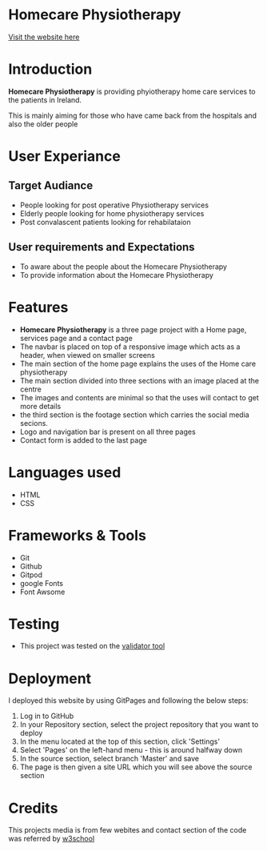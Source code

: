 <!DOCTYPE html>
<html>
<head>
</head>
<body>
</body>
<h1>Homecare Physiotherapy</h1>
<p> <a href= "https://subashjoseph.github.io/physiotherapy/"> Visit the website here</a></li></p>
<h1>Introduction</h1>
    <p><strong>Homecare Physiotherapy</strong> is providing phyiotherapy home care services to the patients in Ireland.</p>
    <p>This is mainly aiming for those who have came back from the hospitals and also the older people</p>
<h1>User Experiance</h1>
    <h2>Target Audiance</h2>
        <ul>
            <li>People looking for post operative Physiotherapy services</li>
            <li>Elderly people looking for home physiotherapy services</li>
            <li>Post convalascent patients looking for rehabilataion</li>
        </ul>
    <h2>User requirements and Expectations</h2>
        <ul>
            <li>To aware about the people about the Homecare Physiotherapy</li>
            <li>To provide information about the Homecare Physiotherapy</li>
</ul>
<h1>Features</h1>
    <ul>
        <li><strong>Homecare Physiotherapy</strong> is a three page project with a Home page, services page and a contact page</li>
        <li>The navbar is placed on top of a responsive image which acts as a header, when viewed on smaller screens</li>
        <li>The main section of the home page explains the uses of the Home care physiotherapy</li>
        <li>The main section divided into three sections with an image placed at the centre</li>
        <li>The images and contents are minimal so that the uses will contact to get more details</li>
        <li>the third section is the footage section which carries the social media secions.</li>
        <li>Logo and navigation bar is present on all three pages</li>
        <li>Contact form is added to the last page</li>
    </ul>
<h1>Languages used</h1>
    <ul>
        <li>HTML</li>
        <li>CSS</li>
    </ul>   
<h1>Frameworks & Tools</h1>  
    <ul>
        <li>Git</li>
        <li>Github</li>
        <li>Gitpod</li>
        <li>google Fonts</li>
        <li>Font Awsome</li>
    </ul>   
<h1>Testing</h1>
    <ul>
        <li>This project was tested on the <a href= "https://validator.w3.org/#validate_by_uri"> validator tool</a></li>
    </ul>
<h1>Deployment</h1>
    <p>I deployed this website by using GitPages and following the below steps:</p> 
    <ol>
        <li>Log in to GitHub</li>
        <li>In your Repository section, select the project repository that you want to deploy</li>
        <li>In the menu located at the top of this section, click 'Settings'</li>
        <li>Select 'Pages' on the left-hand menu - this is around halfway down</li>
        <li>In the source section, select branch 'Master' and save</li>
        <li>The page is then given a site URL which you will see above the source section</li>
    </ol>
<h1>Credits</h1>
<p>This projects media is from few webites and contact section of the code was referred by <a href=https://www.w3schools.com/html/default.asp> w3school</a></p>
</html>